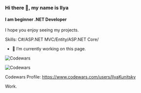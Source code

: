 ### Hi there 👋, my name is Ilya
#### I am beginner .NET Developer 
I hope you enjoy seeing my projects.

Skills: С#/ASP.NET MVC/Entity/ASP.NET Core/

- 🔭 I’m currently working on this page. 

![Codewars](https://www.codewars.com/users/IlyaKunitsky/badges/large)

![Codewars](https://github.r2v.ch/codewars?user=IlyaKunitsky&stroke=%23BB432C)

Codewars Profile:
https://www.codewars.com/users/IlyaKunitsky

Work.
